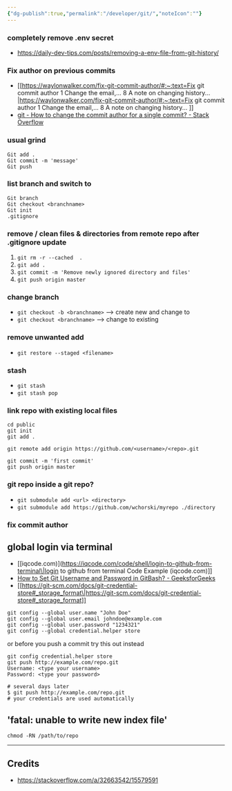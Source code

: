 ```yaml
---
{"dg-publish":true,"permalink":"/developer/git/","noteIcon":""}
---
```



### completely remove .env secret
- https://daily-dev-tips.com/posts/removing-a-env-file-from-git-history/

### Fix author on previous commits
- [[https://waylonwalker.com/fix-git-commit-author/#:~:text=Fix git commit author 1 Change the email,... 8 A note on changing history... \|https://waylonwalker.com/fix-git-commit-author/#:~:text=Fix git commit author 1 Change the email,... 8 A note on changing history... ]]
- [git - How to change the commit author for a single commit? - Stack Overflow](https://stackoverflow.com/questions/3042437/how-to-change-the-commit-author-for-a-single-commit)

### usual grind
```
Git add .
Git commit -m 'message'
Git push
```

### list branch and switch to
```
Git branch
Git checkout <branchname>
Git init
.gitignore
```

### remove / clean files & directories from remote repo after .gitignore update
1. `git rm -r --cached  .`
2. `git add .`
3. `git commit -m 'Remove newly ignored directory and files'`  
4. `git push origin master`



### change  branch
- `git checkout -b <branchname>` --> create new and change to
- `git checkout <branchname>` --> change to existing 

### remove unwanted add
- `git restore --staged <filename>`

### stash
- `git stash`
- `git stash pop`

### link repo with existing local files

```
cd public
git init
git add .

git remote add origin https://github.com/<username>/<repo>.git

git commit -m 'first commit'
git push origin master
```

### git repo inside a git repo?

- `git submodule add <url> <directory>`
- `git submodule add https://github.com/wchorski/myrepo ./directory`

### fix commit author

## global login via terminal
- [[iqcode.com)](https://iqcode.com/code/shell/login-to-github-from-terminal\|login to github from terminal Code Example (iqcode.com)]]
- [How to Set Git Username and Password in GitBash? - GeeksforGeeks](https://www.geeksforgeeks.org/how-to-set-git-username-and-password-in-gitbash/)
- [[https://git-scm.com/docs/git-credential-store#_storage_format\|https://git-scm.com/docs/git-credential-store#_storage_format]]
```shell
git config --global user.name "John Doe"
git config --global user.email johndoe@example.com
git config --global user.password "1234321"
git config --global credential.helper store
```

or before you push a commit try this out instead
```shell
git config credential.helper store
git push http://example.com/repo.git
Username: <type your username>
Password: <type your password>

# several days later
$ git push http://example.com/repo.git
# your credentials are used automatically
```


## 'fatal: unable to write new index file'

```shell
chmod -RN /path/to/repo
```

---
## Credits
- https://stackoverflow.com/a/32663542/15579591